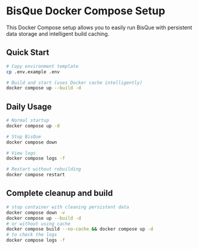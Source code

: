 # BisQue Docker Compose Setup

This Docker Compose setup allows you to easily run BisQue with persistent data storage and intelligent build caching.

## Quick Start

```bash
# Copy environment template
cp .env.example .env

# Build and start (uses Docker cache intelligently)
docker compose up --build -d
```

## Daily Usage

```bash
# Normal startup
docker compose up -d

# Stop BisQue
docker compose down

# View logs
docker compose logs -f

# Restart without rebuilding
docker compose restart
```

## Complete cleanup and build
```bash
# stop container with cleaning persistent data
docker compose down -v
docker compose up --build -d
# or without using cache
docker compose build --no-cache && docker compose up -d
# to check the logs
docker compose logs -f
